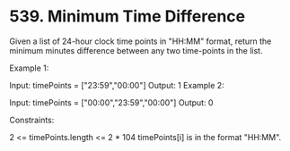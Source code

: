 # 539. Minimum Time Difference

Given a list of 24-hour clock time points in "HH:MM" format, return the minimum minutes difference between any two time-points in the list.

Example 1:

Input: timePoints = ["23:59","00:00"]
Output: 1
Example 2:

Input: timePoints = ["00:00","23:59","00:00"]
Output: 0

Constraints:

2 <= timePoints.length <= 2 \* 104
timePoints[i] is in the format "HH:MM".
